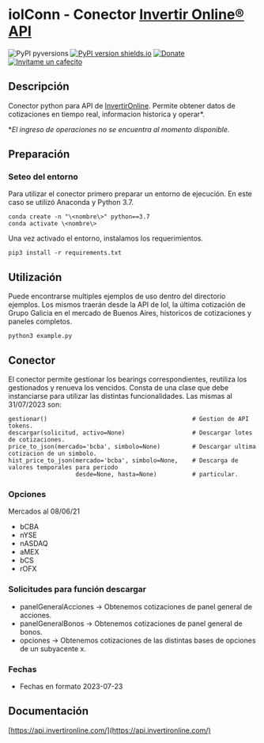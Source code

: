iolConn - Conector [Invertir Online® API](https://api.invertironline.com/)
=====================================
![PyPI pyversions](https://img.shields.io/badge/python-3.7+-blue.svg?style=flat)
[![PyPI version shields.io](https://img.shields.io/pypi/v/iolConn.svg)](https://pypi.org/project/iolConn/0.3/)
[![Donate](https://img.shields.io/badge/Donate-PayPal-green.svg)](https://paypal.me/diegolpedro)
[![Invitame un cafecito](https://cdn.cafecito.app/imgs/buttons/button_4.svg)](https://cafecito.app/diegolpedro)

## Descripción
Conector python para API de [InvertirOnline](https://www.invertironline.com). Permite obtener datos de cotizaciones en tiempo real, informacion historica y operar*.

**El ingreso de operaciones no se encuentra al momento disponible.*

Preparación
-----------
### Seteo del entorno
Para utilizar el conector primero preparar un entorno de ejecución. En este caso se utilizó Anaconda y Python 3.7.
```
conda create -n "\<nombre\>" python==3.7
conda activate \<nombre\>
```
Una vez activado el entorno, instalamos los requerimientos.
```
pip3 install -r requirements.txt
```
Utilización
-----------
Puede encontrarse multiples ejemplos de uso dentro del directorio ejemplos. Los mismos traerán desde la API de Iol, la última cotización de Grupo Galicia en el mercado de Buenos Aires, historicos de cotizaciones y paneles completos.
```
python3 example.py
```
Conector
--------
El conector permite gestionar los bearings correspondientes, reutiliza los gestionados y renueva los vencidos. Consta de una clase que debe instanciarse para utilizar las distintas funcionalidades. Las mismas al 31/07/2023 son:
```
gestionar()                                         # Gestion de API tokens.
descargar(solicitud, activo=None)                   # Descargar lotes de cotizaciones.
price_to_json(mercado='bcba', simbolo=None)         # Descargar ultima cotizacion de un simbolo.
hist_price_to_json(mercado='bcba', simbolo=None,    # Descarga de valores temporales para periodo 
                   desde=None, hasta=None)          # particular.
```
### Opciones
Mercados al 08/06/21
- bCBA
- nYSE
- nASDAQ
- aMEX 
- bCS
- rOFX 
### Solicitudes para función descargar
- panelGeneralAcciones  -> Obtenemos cotizaciones de panel general de acciones.
- panelGeneralBonos     -> Obtenemos cotizaciones de panel general de bonos.
- opciones              -> Obtenemos cotizaciones de las distintas bases de opciones de un subyacente x.
### Fechas
- Fechas en formato 2023-07-23

Documentación
-------------
[https://api.invertironline.com/](https://api.invertironline.com/)